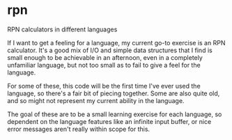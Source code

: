 # rpn
RPN calculators in different languages

If I want to get a feeling for a language, my current go-to exercise is an RPN
calculator. It's a good mix of I/O and simple data structures that I find is
small enough to be achievable in an afternoon, even in a completely unfamiliar
language, but not too small as to fail to give a feel for the language.

For some of these, this code will be the first time I've ever used the language,
so there's a fair bit of piecing together. Some are also quite old, and so might
not represent my current ability in the language.

The goal of these are to be a small learning exercise for each language, so
dependent on the language features like an infinite input buffer, or nice error
messages aren't really within scope for this.

